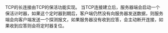 TCP的长连接由TCP的保活功能实现。
当TCP连接建立后，服务器端会启动一个保活计时器，如果这个定时器到期后，客户端仍然没有向服务器发送数据，则服务端会向客户端发送一个探测报文，如果服务器没有收到应答，会主动断开连接，如果收到应答则会将定时器复位。